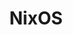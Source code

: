 ---
title: NixOS
crosslinks:
- programming
- explainlikeimfive
- devops
- xkcd
- Julia
- haskell
---